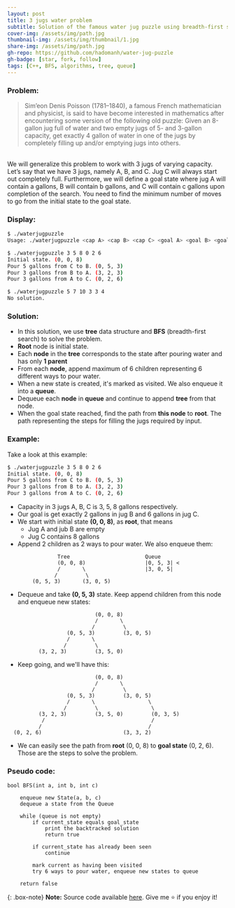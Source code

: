 ```yaml
---
layout: post
title: 3 jugs water problem
subtitle: Solution of the famous water jug puzzle using breadth-first search in C++.
cover-img: /assets/img/path.jpg
thumbnail-img: /assets/img/thumbnail/1.jpg
share-img: /assets/img/path.jpg
gh-repo: https://github.com/hadomanh/water-jug-puzzle
gh-badge: [star, fork, follow]
tags: [C++, BFS, algorithms, tree, queue]
---
```


### Problem:
> Sim’eon Denis Poisson (1781–1840), a famous French mathematician and physicist, is said to have become interested in mathematics after encountering some version of the following old puzzle: Given an 8-gallon jug full of water and two empty jugs of 5- and 3-gallon capacity, get exactly 4 gallon of water in one of the jugs by completely filling up and/or emptying jugs into others. 
<br>
We will generalize this problem to work with 3 jugs of varying capacity. Let’s say that we have 3 jugs, namely A, B, and C. Jug C will always start out completely full. Furthermore, we will define a goal state where jug A will contain a gallons, B will contain b gallons, and C will contain c gallons upon completion of the search. You need to find the minimum number of moves to go from the initial state to the goal state. 

### Display:
```sh
$ ./waterjugpuzzle
Usage: ./waterjugpuzzle <cap A> <cap B> <cap C> <goal A> <goal B> <goal C>
```

```sh
$ ./waterjugpuzzle 3 5 8 0 2 6
Initial state. (0, 0, 8)
Pour 5 gallons from C to B. (0, 5, 3)
Pour 3 gallons from B to A. (3, 2, 3)
Pour 3 gallons from A to C. (0, 2, 6)
```

```sh
$ ./waterjugpuzzle 5 7 10 3 3 4
No solution.
```

### Solution:
- In this solution, we use **tree** data structure and **BFS** (breadth-first search) to solve the problem. 
- **Root** node is initial state.
- Each **node** in the **tree** corresponds to the state after pouring water and has only **1 parent**
- From each **node**, append maximum of 6 children representing 6 different ways to pour water. 
- When a new state is created, it's marked as visited. We also enqueue it into a **queue**.
- Dequeue each **node** in **queue** and continue to append **tree** from that node.
- When the goal state reached, find the path from **this node** to **root**. The path representing the steps for filling the jugs required by input.

### Example:
Take a look at this example:
```sh
$ ./waterjugpuzzle 3 5 8 0 2 6
Initial state. (0, 0, 8)
Pour 5 gallons from C to B. (0, 5, 3)
Pour 3 gallons from B to A. (3, 2, 3)
Pour 3 gallons from A to C. (0, 2, 6)
```
- Capacity in 3 jugs A, B, C is 3, 5, 8 gallons respectively.
- Our goal is get exactly 2 gallons in jug B and 6 gallons in jug C.
- We start with initial state **(0, 0, 8)**, as **root**, that means
    - Jug A and jub B are empty
    - Jug C contains 8 gallons
- Append 2 children as 2 ways to pour water. We also enqueue them:
```
                Tree                        Queue
                (0, 0, 8)                   |0, 5, 3| <
                /       \                   |3, 0, 5|
               /         \
        (0, 5, 3)       (3, 0, 5)
```
- Dequeue and take **(0, 5, 3)** state. Keep append children from this node and enqueue new states:
```
                            (0, 0, 8)
                            /       \
                           /         \
                   (0, 5, 3)         (3, 0, 5)
                   /       \
                  /         \
          (3, 2, 3)         (3, 5, 0)
```
- Keep going, and we'll have this:
```
                            (0, 0, 8)
                            /       \
                           /         \
                   (0, 5, 3)         (3, 0, 5)
                   /       \                 \
                  /         \                 \
          (3, 2, 3)         (3, 5, 0)         (0, 3, 5)
           /                                  /
          /                                  /
  (0, 2, 6)                          (3, 3, 2)
```
- We can easily see the path from **root** (0, 0, 8) to **goal state** (0, 2, 6). Those are the steps to solve the problem.

### Pseudo code:
```
bool BFS(int a, int b, int c) 

    enqueue new State(a, b, c) 
    dequeue a state from the Queue
    
    while (queue is not empty)
        if current_state equals goal_state
            print the backtracked solution
            return true

        if current_state has already been seen
            continue

        mark current as having been visited
        try 6 ways to pour water, enqueue new states to queue
    
    return false
```


{: .box-note}
**Note:** Source code available [here](https://github.com/hadomanh/water-jug-puzzle). Give me ⭐ if you enjoy it!





